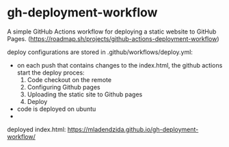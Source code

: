 # gh-deployment-workflow
A simple GitHub Actions workflow for deploying a static website to GitHub Pages. (https://roadmap.sh/projects/github-actions-deployment-workflow)

deploy configurations are stored in .github/workflows/deploy.yml:
<ul>
  <li>on each push that contains changes to the index.html, the github actions start the deploy proces:
    <ol>
      <li>Code checkout on the remote</li>
      <li>Configuring Github pages</li>
      <li>Uploading the static site to Github pages</li>
      <li>Deploy</li>
    </ol>
  </li>
  <li>code is deployed on ubuntu</li>
  <li></li>
</ul>

deployed index.html: https://mladendzida.github.io/gh-deployment-workflow/
